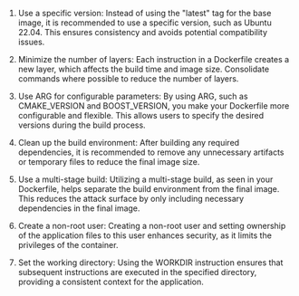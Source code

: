 1. Use a specific version: Instead of using the "latest" tag for the base image, it is recommended to use a specific version, such as Ubuntu 22.04. This ensures consistency and avoids potential compatibility issues.

2. Minimize the number of layers: Each instruction in a Dockerfile creates a new layer, which affects the build time and image size. Consolidate commands where possible to reduce the number of layers.

3. Use ARG for configurable parameters: By using ARG, such as CMAKE_VERSION and BOOST_VERSION, you make your Dockerfile more configurable and flexible. This allows users to specify the desired versions during the build process.

4. Clean up the build environment: After building any required dependencies, it is recommended to remove any unnecessary artifacts or temporary files to reduce the final image size.

5. Use a multi-stage build: Utilizing a multi-stage build, as seen in your Dockerfile, helps separate the build environment from the final image. This reduces the attack surface by only including necessary dependencies in the final image.

6. Create a non-root user: Creating a non-root user and setting ownership of the application files to this user enhances security, as it limits the privileges of the container.

7. Set the working directory: Using the WORKDIR instruction ensures that subsequent instructions are executed in the specified directory, providing a consistent context for the application.
